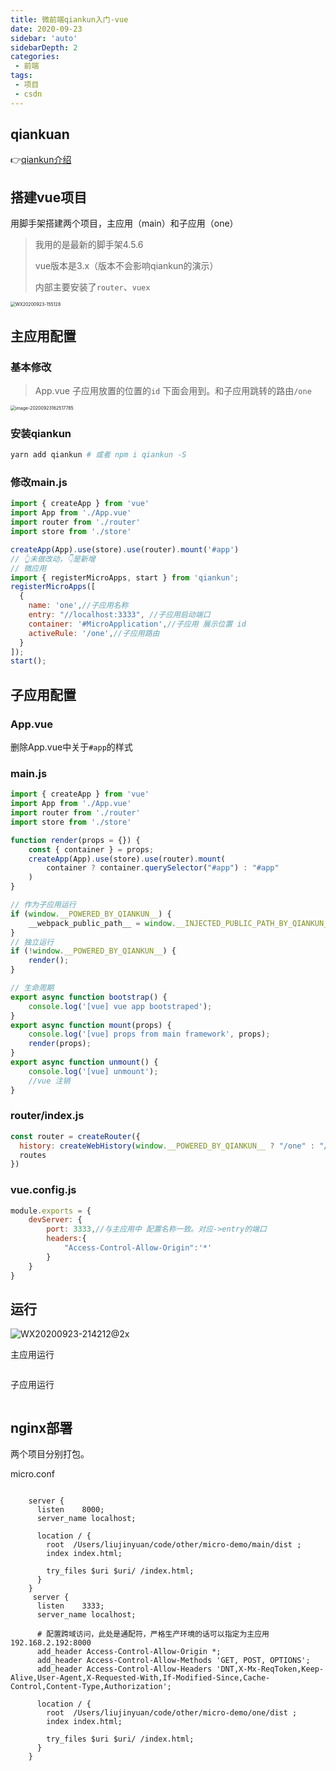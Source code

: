 ```yaml
---
title: 微前端qiankun入门-vue
date: 2020-09-23
sidebar: 'auto'
sidebarDepth: 2
categories:
 - 前端
tags:
 - 项目
 - csdn
---
```




## qiankuan

👉[qiankun介绍](https://qiankun.umijs.org/zh/guide)

##  搭建vue项目

用脚手架搭建两个项目，主应用（main）和子应用（one）

> 我用的是最新的脚手架4.5.6
>
> vue版本是3.x（版本不会影响qiankun的演示）
>
> 内部主要安装了`router`、`vuex`



<img src="https://gitee.com/xiaolannuoyi/my_drawing_bed/raw/master/image/WX20200923-155128.png" alt="WX20200923-155128" style="zoom:50%;" />

## 主应用配置

### 基本修改

> App.vue 子应用放置的位置的`id` 下面会用到。和子应用跳转的路由`/one`

<img src="https://gitee.com/xiaolannuoyi/my_drawing_bed/raw/master/image/image-20200923162517785.png" alt="image-20200923162517785" style="zoom:50%;" />



### 安装qiankun

```powershell
yarn add qiankun # 或者 npm i qiankun -S
```

### 修改main.js

```js
import { createApp } from 'vue'
import App from './App.vue'
import router from './router'
import store from './store'

createApp(App).use(store).use(router).mount('#app')
// 👆未做改动，👇是新增
// 微应用
import { registerMicroApps, start } from 'qiankun';
registerMicroApps([
  {
    name: 'one',//子应用名称
    entry: "//localhost:3333", //子应用启动端口
    container: '#MicroApplication',//子应用 展示位置 id
    activeRule: '/one',//子应用路由
  }
]);
start();
```



## 子应用配置

### App.vue

删除App.vue中关于`#app`的样式

### main.js

```js
import { createApp } from 'vue'
import App from './App.vue'
import router from './router'
import store from './store'

function render(props = {}) {
    const { container } = props;
    createApp(App).use(store).use(router).mount(
        container ? container.querySelector("#app") : "#app"
    )
}

// 作为子应用运行
if (window.__POWERED_BY_QIANKUN__) {
    __webpack_public_path__ = window.__INJECTED_PUBLIC_PATH_BY_QIANKUN__;
}
// 独立运行
if (!window.__POWERED_BY_QIANKUN__) {
    render();
}

// 生命周期
export async function bootstrap() {
    console.log('[vue] vue app bootstraped');
}
export async function mount(props) {
    console.log('[vue] props from main framework', props);
    render(props);
}
export async function unmount() {
    console.log('[vue] unmount');
    //vue 注销
}
```

### router/index.js

```js
const router = createRouter({
  history: createWebHistory(window.__POWERED_BY_QIANKUN__ ? "/one" : "/"),
  routes
})
```

### vue.config.js

```js
module.exports = {
    devServer: {
        port: 3333,//与主应用中 配置名称一致。对应->entry的端口
        headers:{
            "Access-Control-Allow-Origin":'*'
        }
    }
}
```

## 运行

![WX20200923-214212@2x](https://gitee.com/xiaolannuoyi/my_drawing_bed/raw/master/image/WX20200923-214212@2x.png)

 主应用运行

<img src="https://gitee.com/xiaolannuoyi/my_drawing_bed/raw/master/image/2020-09-23 21-46-03.2020-09-23 21_46_38.gif" alt="" style="zoom:50%;" />

子应用运行

<img src="https://gitee.com/xiaolannuoyi/my_drawing_bed/raw/master/image/2020-09-23 21-44-08.2020-09-23 21_45_37.gif" alt="" style="zoom:50%;" />


##  nginx部署

两个项目分别打包。

micro.conf

```

    server {
      listen	8000;
      server_name localhost;
      
      location / {
        root  /Users/liujinyuan/code/other/micro-demo/main/dist ;
        index index.html;
        
        try_files $uri $uri/ /index.html;
      }
    }
     server {
      listen	3333;
      server_name localhost;
      
      # 配置跨域访问，此处是通配符，严格生产环境的话可以指定为主应用 192.168.2.192:8000
      add_header Access-Control-Allow-Origin *;
      add_header Access-Control-Allow-Methods 'GET, POST, OPTIONS';
      add_header Access-Control-Allow-Headers 'DNT,X-Mx-ReqToken,Keep-Alive,User-Agent,X-Requested-With,If-Modified-Since,Cache-Control,Content-Type,Authorization';
      
      location / {
        root  /Users/liujinyuan/code/other/micro-demo/one/dist ;
        index index.html;
        
        try_files $uri $uri/ /index.html;
      }
    }
```

